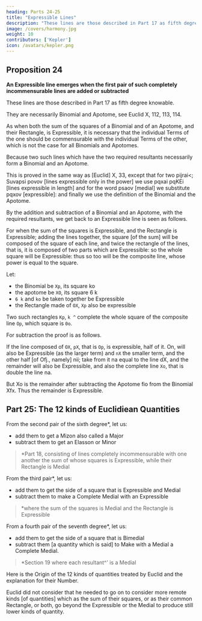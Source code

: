 ```yaml
---
heading: Parts 24-25
title: "Expressible Lines"
description: "These lines are those described in Part 17 as fifth degree knowable"
image: /covers/harmony.jpg
weight: 10
contributors: ['Kepler']
icon: /avatars/kepler.png
---
```




## Proposition 24

**An Expressible line emerges when the first pair of such completely incommensurable lines are added or subtracted**

These lines are those described in Part 17 as fifth degree knowable.

They are necessarily Binomial and Apotome, see Euclid X, 112, 113, 114. 

As when both the sum of the squares of a Binomial and of an Apotome, and their Rectangle, is Expressible, it is necessary that the individual Terms of the one should be commensurable with the individual Terms of the other, which is not the case for all Binomials and Apotomes. 

Because two such lines which have the two required resultants necessarily form a Binomial and an Apotome.

This is proved in the same way as [Euclid] X, 33, except that for two pijrai<; Suvapsi povov [lines expressible only in the power] we use pqxai pqKEi [lines expressible in length] and for the word psaov [medial] we substitute pqxov [expressible]: and finally we use the definition of the Binomial and the Apotome.

By the addition and subtraction of a Binomial and an Apotome, with the required resultants, we get back to an Expressible line is seen as follows. 

For when the sum of the squares is Expressible, and the Rectangle is Expressible; adding the lines together, the square [of the sum] will be composed of the square of each line, and twice the rectangle of the lines, that is, it is composed of two parts which are Expressible: so the whole square will be Expressible: thus so too will be the composite line, whose power is equal to the square. 

Let:
- the Binomial be `Xp`, its square ko
- the apotome be `XO`, its square 6 k 
- `6 k` and `ko` be taken together be Expressible
- the Rectangle made of `OX`, `Xp` also be expressible

Two such rectangles `Kp`, `k ^` complete the whole square of the composite line `Op`, which square is `0o`.

For subtraction the proof is as follows. 

If the line composed of `OX`, `pX`, that is `Op`, is expressible, half of it. On, will also be Expressible (as the larger term) and `nX` the smaller term, and the other half [of Ofj., namely] nii; take from it na equal to the line dX, and the remainder will also be Expressible, and also the complete line `Xo`, that is double the line na. 

But Xo is the remainder after subtracting the Apotome fio from the Binomial Xfx. Thus the remainder is Expressible.


## Part 25: The 12 kinds of Euclidiean Quantities 

From the second pair of the sixth degree*, let us:
- add them to get a Mizon also called a Major
- subtract them to get an Elasson or Minor

> *Part 18, consisting of lines completely incommensurable with one another the sum of whose squares is Expressible, while their Rectangle is Medial


From the third pair*, let us:
- add them to get the side of a square that is Expressible and Medial
- subtract them to make a Complete Medial with an Expressible

> *where the sum of the squares is Medial and the Rectangle is Expressible


From a fourth pair of the seventh degree*, let us:
- add them to get the side of a square that is Bimedial
- subtract them [a quantity which is said] to Make with a Medial a Complete Medial.

> *Section 19 where each resultant^' is a Medial


Here is the Origin of the 12 kinds of quantities treated by Euclid and the explanation for their Number.

Euclid did not consider that he needed to go on to consider more remote kinds [of quantities] which as the sum of their squares, or as their common Rectangle, or both, go beyond the Expressible or the Medial to produce still lower kinds of quantity.
